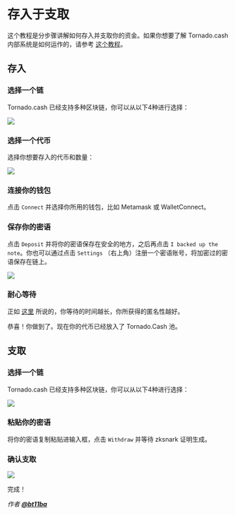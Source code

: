 # 存入于支取

这个教程是分步骤讲解如何存入并支取你的资金。如果你想要了解 Tornado.cash 内部系统是如何运作的，请参考 [这个教程](https://docs.tornado.cash/how-does-tornado.cash-work)。

## **存入**

### 选择一个链

Tornado.cash 已经支持多种区块链，你可以从以下4种进行选择：

![](.gitbook/assets/azpoj.gif)

### 选择一个代币

选择你想要存入的代币和数量：

![](.gitbook/assets/abdce.gif)

### 连接你的钱包

点击 `Connect` 并选择你所用的钱包，比如 Metamask 或 WalletConnect。

### 保存你的密语

点击 `Deposit` 并将你的密语保存在安全的地方，之后再点击 `I backed up the note`。你也可以通过点击 `Settings` （右上角）注册一个密语账号，将加密过的密语保存在链上。

![](.gitbook/assets/aaaab.gif)

### 耐心等待

正如 [这里](https://docs.tornado.cash/tips-to-remain-anonymous#be-patient) 所说的，你等待的时间越长，你所获得的匿名性越好。

恭喜！你做到了。现在你的代币已经放入了 Tornado.Cash 池。

## 支取

### 选择一个链

Tornado.cash 已经支持多种区块链，你可以从以下4种进行选择：

![](.gitbook/assets/enregistrement-de-le-cran-2021-08-25-a-16.15.15-1-.gif)

### 粘贴你的密语

将你的密语复制粘贴进输入框，点击 `Withdraw` 并等待 zksnark 证明生成。

### 确认支取

![](.gitbook/assets/abdaaaa.png)

完成！

_作者_ [_**@bt11ba**_](https://torn.community/u/bt11ba/)





